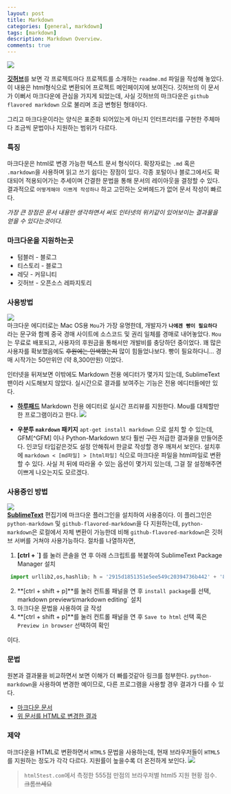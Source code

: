 ```yaml
---
layout: post
title: Markdown
categories: [general, markdown]
tags: [markdown]
description: Markdown Overview.
comments: true
---
```


![](http://pad.haroopress.com/docs/ko/markdown/images/markdown_md_168.png)

[**깃허브**](http://github.com)를 보면 각 프로젝트마다 프로젝트를 소개하는 `readme.md` 파일을 작성해 놓았다. 이 내용은 html형식으로 변환되어 프로젝트 메인페이지에 보여진다. 깃허브의 이 문서가 이뻐서 마크다운에 관심을 가지게 되었는데, 사실 깃허브의 마크다운은 `github flavored markdown` 으로 불리며 조금 변형된 형태이다.

그리고 마크다운이라는 양식은 표준화 되어있는게 아닌지 인터프리터를 구현한 주체마다 조금씩 문법이나 지원하는 범위가 다르다.

### 특징
마크다운은 html로 변경 가능한 텍스트 문서 형식이다. 확장자로는 `.md` 혹은 `.markdown`을 사용하며 읽고 쓰기 쉽다는 장점이 있다.
각종 포털이나 블로그에서도 확대되어 적용되어가는 추세이며 간결한 문법을 통해 문서의 레이아웃을 결정할 수 있다. 결과적으로 `어떻게해야 이쁘게 작성하나` 하고 고민하는 오버헤드가 없어 문서 작성이 빠르다.

*가장 큰 장점은 문서 내용만 생각하면서 써도 인터넷의 위키같이 있어보이는 결과물을 얻을 수 있다는것이다.*

### 마크다운을 지원하는곳
- 텀블러 - 블로그
- 티스토리 - 블로그
- 레딧 - 커뮤니티
- 깃허브 - 오픈소스 레파지토리

### 사용방법
![](https://koolinus.files.wordpress.com/2012/08/mou_screenshot_1.png?w=700)  
마크다운 에디터로는 Mac OS용 `Mou`가 가장 유명한데, 개발자가 **`나에겐 빵이 필요하다`** 라는 문구와 함께 중국 경매 사이트에 소스코드 및 권리 일체를 경매로 내어놓았다. `Mou`는 무료로 배포되고, 사용자의 후원금을 통해서만 개발비를 충당하던 중이었다. 꽤 많은 사용자를 확보했음에도 ~~후원에는 인색했는지~~ 많이 힘들었나보다. 빵이 필요하다니... 경매 시작가는 50만위안 (약 8,300만원) 이었다.

인터넷을 뒤져보면 이밖에도 Markdown 전용 에디터가 몇가지 있는데, SublimeText 팬이라 시도해보지 않았다. 실시간으로 결과를 보여주는 기능은 전용 에디터들에만 있다.

- [**하루패드**](http://pad.haroopress.com/user.html)
Markdown 전용 에디터로 실시간 프리뷰를 지원한다. Mou를 대체할만한 프로그램이라고 한다.
![](http://cfile30.uf.tistory.com/image/27752D3E53CBA3451FEFBF)

- **우분투 `makrdown` 패키지**
`apt-get install markdown` 으로 설치 할 수 있는데, GFM[^GFM] 이나 Python-Markdown 보다 훨씬 ~~구린~~ 저급한 결과물을 만들어준다. 인코딩 타입같은것도 설정 안해줘서 한글로 작성할 경우 깨져서 보인다.
설치후에 `markdown < [md파일] > [html파일]` 식으로 마크다운 파일을 html파일로 변환 할 수 있다.
사실 저 뒤에 따라올 수 있는 옵션이 몇가지 있는데, 그걸 잘 설정해주면 이쁘게 나오는지도 모르겠다.

### 사용중인 방법
![](https://namu.wiki/file/%ED%8C%8C%EC%9D%BC:sublime_text.png)  
[**SublimeText**](http://sublimetext.com/2) 편집기에 마크다운 플러그인을 설치하여 사용중이다. 이 플러그인은 `python-markdown` 및 `github-flavored-markdown`을 다 지원하는데, `python-markdown`은 로컬에서 자체 변환이 가능한데 비해 `github-flavored-markdown`은 깃허브 서버를 거쳐야 사용가능하다. 절차를 나열하자면,

1. **[ctrl + `]** 를 눌러 콘솔을 연 후 아래 스크립트를 복붙하여 SublimeText Package Manager 설치  

```python
 import urllib2,os,hashlib; h = '2915d1851351e5ee549c20394736b442' + '8bc59f460fa1548d1514676163dafc88'; pf = 'Package Control.sublime-package'; ipp = sublime.installed_packages_path(); os.makedirs( ipp ) if not os.path.exists(ipp) else None; urllib2.install_opener( urllib2.build_opener( urllib2.ProxyHandler()) ); by = urllib2.urlopen( 'http://packagecontrol.io/' + pf.replace(' ', '%20')).read(); dh = hashlib.sha256(by).hexdigest(); open( os.path.join( ipp, pf), 'wb' ).write(by) if dh == h else None; print('Error validating download (got %s instead of %s), please try manual install' % (dh, h) if dh != h else 'Please restart Sublime Text to finish installation')
```

2. **[ctrl + shift + p]**를 눌러 컨트롤 패널을 연 후  `install package`를 선택, markdown preview` 및 `markdown editing` 설치
3. 마크다운 문법을 사용하여 글 작성
4. **[ctrl + shift + p]**를 눌러 컨트롤 패널을 연 후 `Save to html` 선택 혹은 `Preview in browser` 선택하여 확인

이다.

### 문법
원본과 결과물을 비교하면서 보면 이해가 더 빠를것같아 링크를 첨부한다. `python-markdown`을 사용하여 변경한 예이므로, 다른 프로그램을 사용할 경우 결과가 다를 수 있다.

* [마크다운 문서](http://wet7/markdown_cheat_sheet.md)
* [위 문서를 HTML로 변경한 결과](http://wet/markdown_cheat_sheet.html)

### 제약
마크다운을 HTML로 변환하면서 `HTML5` 문법을 사용하는데, 현재 브라우저들이 `HTML5`를 지원하는 정도가 각각 다르다. 지원률이 높을수록 더 온전하게 보인다.
![](http://wet/imgs/html5_browser.png)
> `html5test.com`에서 측정한 555점 만점의 브라우저별 html5 지원 현황 점수. ~~크롬쓰세요~~
